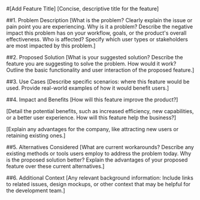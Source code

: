 #[Add Feature Title]
[Concise, descriptive title for the feature]

##1. Problem Description 
[What is the problem? Clearly explain the issue or pain point you are experiencing.
Why is it a problem? Describe the negative impact this problem has on your workflow, goals, or the product's overall effectiveness.
Who is affected? Specify which user types or stakeholders are most impacted by this problem.]

##2. Proposed Solution 
[What is your suggested solution? Describe the feature you are suggesting to solve the problem.
How would it work? Outline the basic functionality and user interaction of the proposed feature.]

##3. Use Cases
[Describe specific scenarios: where this feature would be used. Provide real-world examples of how it would benefit users.]

##4. Impact and Benefits 
[How will this feature improve the product?]

[Detail the potential benefits, such as increased efficiency, new capabilities, or a better user experience.
How will this feature help the business?]

[Explain any advantages for the company, like attracting new users or retaining existing ones.]

##5. Alternatives Considered 
[What are current workarounds?
Describe any existing methods or tools users employ to address the problem today.
Why is the proposed solution better?
Explain the advantages of your proposed feature over these current alternatives.]

##6. Additional Context 
[Any relevant background information: Include links to related issues, design mockups, or other context that may be helpful for the development team.]
